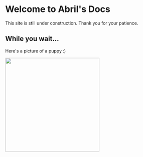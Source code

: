 # Welcome to Abril's Docs

This site is still under construction. Thank you for your patience.

## While you wait...
Here's a picture of a puppy :)

<img src="https://upload.wikimedia.org/wikipedia/commons/b/b4/Golden_Retriever_puppy_standing.jpg" width="300">